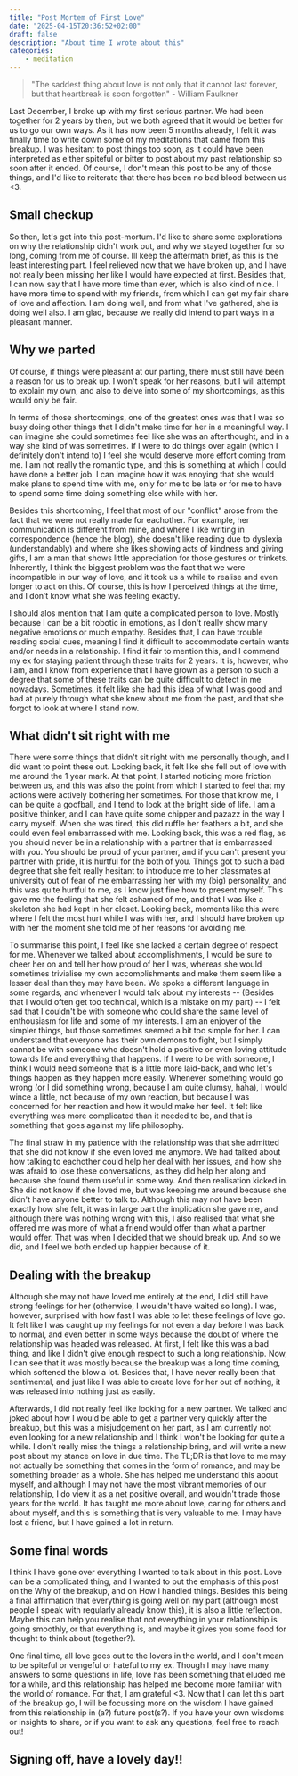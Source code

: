 ```yaml
---
title: "Post Mortem of First Love"
date: "2025-04-15T20:36:52+02:00"
draft: false
description: "About time I wrote about this"
categories: 
    - meditation
---
```


> "The saddest thing about love is not only that it cannot last forever, but that heartbreak is soon forgotten" - William Faulkner

Last December, I broke up with my first serious partner. We had been together for 2 years by then, but we both agreed that it would be better for us to go our own ways. As it has now been 5 months already, I felt it was finally time to write down some of my meditations that came from this breakup. I was hesitant to post things too soon, as it could have been interpreted as either spiteful or bitter to post about my past relationship so soon after it ended. Of course, I don't mean this post to be any of those things, and I'd like to reiterate that there has been no bad blood between us <3. 

## Small checkup
So then, let's get into this post-mortum. I'd like to share some explorations on why the relationship didn't work out, and why we stayed together for so long, coming from me of course. Ill keep the aftermath brief, as this is the least interesting part. I feel relieved now that we have broken up, and I have not really been missing her like I would have expected at first. Besides that, I can now say that I have more time than ever, which is also kind of nice. I have more time to spend with my friends, from which I can get my fair share of love and affection. I am doing well, and from what I've gathered, she is doing well also. I am glad, because we really did intend to part ways in a pleasant manner. 

## Why we parted
Of course, if things were pleasant at our parting, there must still have been a reason for us to break up. I won't speak for her reasons, but I will attempt to explain my own, and also to delve into some of my shortcomings, as this would only be fair. 

In terms of those shortcomings, one of the greatest ones was that I was so busy doing other things that I didn't make time for her in a meaningful way. I can imagine she could sometimes feel like she was an afterthought, and in a way she kind of was sometimes. If I were to do things over again (which I definitely don't intend to) I feel she would deserve more effort coming from me. I am not really the romantic type, and this is something at which I could have done a better job. I can imagine how it was enoying that she would make plans to spend time with me, only for me to be late or for me to have to spend some time doing something else while with her. 

Besides this shortcoming, I feel that most of our "conflict" arose from the fact that we were not really made for eachother. For example, her communication is different from mine, and where I like writing in correspondence (hence the blog), she doesn't like reading due to dyslexia (understandably) and where she likes showing acts of kindness and giving gifts, I am a man that shows little appreciation for those gestures or trinkets. Inherently, I think the biggest problem was the fact that we were incompatible in our way of love, and it took us a while to realise and even longer to act on this. Of course, this is how I perceived things at the time, and I don’t know what she was feeling exactly.

I should alos mention that I am quite a complicated person to love. Mostly because I can be a bit robotic in emotions, as I don't really show many negative emotions or much empathy. Besides that, I can have trouble reading social cues, meaning I find it difficult to accommodate certain wants and/or needs in a relationship. I find it fair to mention this, and I commend my ex for staying patient through these traits for 2 years. It is, however, who I am, and I know from experience that I have grown as a person to such a degree that some of these traits can be quite difficult to detect in me nowadays. Sometimes, it felt like she had this idea of what I was good and bad at purely through what she knew about me from the past, and that she forgot to look at where I stand now. 

## What didn't sit right with me

There were some things that didn't sit right with me personally though, and I did want to point these out. Looking back, it felt like she fell out of love with me around the 1 year mark. At that point, I started noticing more friction between us, and this was also the point from which I started to feel that my actions were actively bothering her sometimes. For those that know me, I can be quite a goofball, and I tend to look at the bright side of life. I am a positive thinker, and I can have quite some chipper and pazazz in the way I carry myself. When she was tired, this did ruffle her feathers a bit, and she could even feel embarrassed with me. Looking back, this was a red flag, as you should never be in a relationship with a partner that is embarrassed with you. You should be proud of your partner, and if you can't present your partner with pride, it is hurtful for the both of you. Things got to such a bad degree that she felt really hesitant to introduce me to her classmates at university out of fear of me embarrassing her with my (big) personality, and this was quite hurtful to me, as I know just fine how to present myself. This gave me the feeling that she felt ashamed of me, and that I was like a skeleton she had kept in her closet. Looking back, moments like this were where I felt the most hurt while I was with her, and I should have broken up with her the moment she told me of her reasons for avoiding me. 

To summarise this point, I feel like she lacked a certain degree of respect for me. Whenever we talked about accomplishments, I would be sure to cheer her on and tell her how proud of her I was, whereas she would sometimes trivialise my own accomplishments and make them seem like a lesser deal than they may have been. We spoke a different language in some regards, and whenever I would talk about my interests -- (Besides that I would often get too technical, which is a mistake on my part) -- I felt sad that I couldn't be with someone who could share the same level of enthousiasm for life and some of my interests. I am an enjoyer of the simpler things, but those sometimes seemed a bit too simple for her. I can understand that everyone has their own demons to fight, but I simply cannot be with someone who doesn't hold a positive or even loving attitude towards life and everything that happens. If I were to be with someone, I think I would need someone that is a little more laid-back, and who let's things happen as they happen more easily. Whenever something would go wrong (or I did something wrong, because I am quite clumsy, haha), I would wince a little, not because of my own reaction, but because I was concerned for her reaction and how it would make her feel. It felt like everything was more complicated than it needed to be, and that is something that goes against my life philosophy. 

The final straw in my patience with the relationship was that she admitted that she did not know if she even loved me anymore. We had talked about how talking to eachother could help her deal with her issues, and how she was afraid to lose these conversations, as they did help her along and because she found them useful in some way. And then realisation kicked in. She did not know if she loved me, but was keeping me around because she didn't have anyone better to talk to. Although this may not have been exactly how she felt, it was in large part the implication she gave me, and although there was nothing wrong with this, I also realised that what she offered me was more of what a friend would offer than what a partner would offer. That was when I decided that we should break up. And so we did, and I feel we both ended up happier because of it. 

## Dealing with the breakup
Although she may not have loved me entirely at the end, I did still have strong feelings for her (otherwise, I wouldn't have waited so long). I was, however, surprised with how fast I was able to let these feelings of love go. It felt like I was caught up my feelings for not even a day before I was back to normal, and even better in some ways because the doubt of where the relationship was headed was released. At first, I felt like this was a bad thing, and like I didn't give enough respect to such a long relationship. Now, I can see that it was mostly because the breakup was a long time coming, which softened the blow a lot. Besides that, I have never really been that sentimental, and just like I was able to create love for her out of nothing, it was released into nothing just as easily. 

Afterwards, I did not really feel like looking for a new partner. We talked and joked about how I would be able to get a partner very quickly after the breakup, but this was a misjudgement on her part, as I am currently not even looking for a new relationship and I think I won't be looking for quite a while. I don't really miss the things a relationship bring, and will write a new post about my stance on love in due time. The TL;DR is that love to me may not actually be something that comes in the form of romance, and may be something broader as a whole. She has helped me understand this about myself, and although I may not have the most vibrant memories of our relationship, I do view it as a net positive overall, and wouldn't trade those years for the world. It has taught me more about love, caring for others and about myself, and this is something that is very valuable to me. I may have lost a friend, but I have gained a lot in return. 

## Some final words
I think I have gone over everything I wanted to talk about in this post. Love can be a complicated thing, and I wanted to put the emphasis of this post on the Why of the breakup, and on How I handled things. Besides this being a final affirmation that everything is going well on my part (although most people I speak with regularly already know this), it is also a little reflection. Maybe this can help you realise that not everything in your relationship is going smoothly, or that everything is, and maybe it gives you some food for thought to think about (together?). 

One final time, all love goes out to the lovers in the world, and I don't mean to be spiteful or vengeful or hateful to my ex. Though I may have many answers to some questions in life, love has been something that eluded me for a while, and this relationship has helped me become more familiar with the world of romance. For that, I am grateful <3. Now that I can let this part of the breakup go, I will be focussing more on the wisdom I have gained from this relationship in (a?) future post(s?). If you have your own wisdoms or insights to share, or if you want to ask any questions, feel free to reach out!

## Signing off, have a lovely day!!







